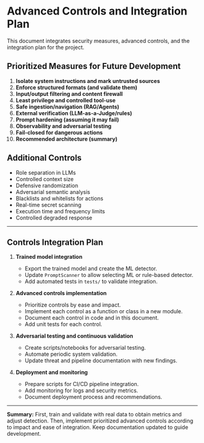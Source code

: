 # Advanced Controls and Integration Plan

This document integrates security measures, advanced controls, and the integration plan for the project.

## Prioritized Measures for Future Development

1. **Isolate system instructions and mark untrusted sources**
2. **Enforce structured formats (and validate them)**
3. **Input/output filtering and content firewall**
4. **Least privilege and controlled tool-use**
5. **Safe ingestion/navigation (RAG/Agents)**
6. **External verification (LLM-as-a-Judge/rules)**
7. **Prompt hardening (assuming it may fail)**
8. **Observability and adversarial testing**
9. **Fail-closed for dangerous actions**
10. **Recommended architecture (summary)**

## Additional Controls

- Role separation in LLMs
- Controlled context size
- Defensive randomization
- Adversarial semantic analysis
- Blacklists and whitelists for actions
- Real-time secret scanning
- Execution time and frequency limits
- Controlled degraded response

---

## Controls Integration Plan

1. **Trained model integration**
   - Export the trained model and create the ML detector.
   - Update `PromptScanner` to allow selecting ML or rule-based detector.
   - Add automated tests in `tests/` to validate integration.

2. **Advanced controls implementation**
   - Prioritize controls by ease and impact.
   - Implement each control as a function or class in a new module.
   - Document each control in code and in this document.
   - Add unit tests for each control.

3. **Adversarial testing and continuous validation**
   - Create scripts/notebooks for adversarial testing.
   - Automate periodic system validation.
   - Update threat and pipeline documentation with new findings.

4. **Deployment and monitoring**
   - Prepare scripts for CI/CD pipeline integration.
   - Add monitoring for logs and security metrics.
   - Document deployment process and recommendations.

---

**Summary:**
First, train and validate with real data to obtain metrics and adjust detection. Then, implement prioritized advanced controls according to impact and ease of integration. Keep documentation updated to guide development.
